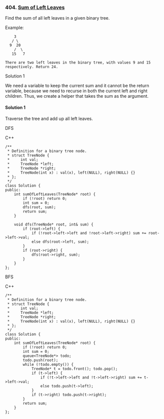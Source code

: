 ### 404\. [Sum of Left Leaves](https://leetcode.com/problems/sum-of-left-leaves/)

Find the sum of all left leaves in a given binary tree.

Example:
```
    3
   / \
  9  20
    /  \
   15   7

There are two left leaves in the binary tree, with values 9 and 15 respectively. Return 24.
```

 Solution 1

We need a variable to keep the current sum and it cannot be the return variable,
because we need to recurse in both the current left and right children. 
Thus, we create a helper that takes the sum as the argument.

#### Solution 1

Traverse the tree and add up all left leaves.

DFS

C++

```
/**
 * Definition for a binary tree node.
 * struct TreeNode {
 *     int val;
 *     TreeNode *left;
 *     TreeNode *right;
 *     TreeNode(int x) : val(x), left(NULL), right(NULL) {}
 * };
 */
class Solution {
public:
    int sumOfLeftLeaves(TreeNode* root) {
        if (!root) return 0;
        int sum = 0;
        dfs(root, sum);
        return sum;
    }
    
    void dfs(TreeNode* root, int& sum) {
        if (root->left) {
            if (!root->left->left and !root->left->right) sum += root->left->val;
            else dfs(root->left, sum);
        }
        if (root->right) {
            dfs(root->right, sum);
        }
    }
};
```

BFS

C++

```
/**
 * Definition for a binary tree node.
 * struct TreeNode {
 *     int val;
 *     TreeNode *left;
 *     TreeNode *right;
 *     TreeNode(int x) : val(x), left(NULL), right(NULL) {}
 * };
 */
class Solution {
public:
    int sumOfLeftLeaves(TreeNode* root) {
        if (!root) return 0;
        int sum = 0;
        queue<TreeNode*> todo;
        todo.push(root);
        while (!todo.empty()) {
            TreeNode* t = todo.front(); todo.pop();
            if (t->left) {
                if (!t->left->left and !t->left->right) sum += t->left->val;
                else todo.push(t->left);
            }
            if (t->right) todo.push(t->right);
        }
        return sum;
    }
};
```
